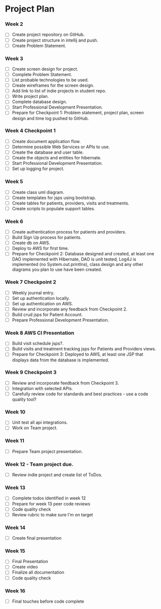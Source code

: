 # Project Plan

### Week 2
- [ ] Create project repository on GitHub.
- [ ] Create project structure in intellij and push.
- [ ] Create Problem Statement.

### Week 3
- [ ] Create screen design for project.
- [ ] Complete Problem Statement.
- [ ] List probable technologies to be used.
- [ ] Create wireframes for the screen design.
- [ ] Add link to list of indie projects in student repo.
- [ ] Write project plan.
- [ ] Complete database design.
- [ ] Start Professional Development Presentation.
- [ ] Prepare for Checkpoint 1: Problem statement, project plan, screen design and time log pushed to GitHub.

### Week 4 Checkpoint 1
- [ ] Create document application flow.
- [ ] Determine possible Web Services or APIs to use.
- [ ] Create the database and user table.
- [ ] Create the objects and entities for hibernate.
- [ ] Start Professional Development Presentation.
- [ ] Set up logging for project.

### Week 5
- [ ] Create class uml diagram.
- [ ] Create templates for jsps using bootstrap.
- [ ] Create tables for patients, providers, visits and treatments.
- [ ] Create scripts to populate support tables.

### Week 6
- [ ] Create authentication process for patients and providers.
- [ ] Build Sign Up process for patients.
- [ ] Create db on AWS.
- [ ] Deploy to AWS for first time.
- [ ] Prepare for Checkpoint 2: Database designed and created, at least one DAO implemented with Hibernate, DAO is unit tested, Log4J is implemented (no System.out.printlns), class design and any other diagrams you plan to use have been created.

### Week 7 Checkpoint 2
- [ ] Weekly journal entry.
- [ ] Set up authentication locally.
- [ ] Set up authentication on AWS.
- [ ] Review and incorporate any feedback from Checkpoint 2.
- [ ] Build crud jsps for Patient Account.
- [ ] Prepare Professional Development Presentation.

### Week 8 AWS CI Presentation
- [ ] Build visit schedule jsps?.
- [ ] Build visits and treatment tracking jsps for Patients and Providers views.
- [ ] Prepare for Checkpoint 3: Deployed to AWS, at least one JSP that displays data from the database is implemented.

### Week 9 Checkpoint 3
- [ ] Review and incorporate feedback from Checkpoint 3.
- [ ] Integration with selected APIs.
- [ ] Carefully review code for standards and best practices - use a code quality tool?

### Week 10
- [ ] Unit test all api integrations.
- [ ] Work on Team project.

### Week 11
- [ ] Prepare Team project presentation.

### Week 12 - Team project due.
- [ ] Review indie project and create list of ToDos.

### Week 13
- [ ] Complete todos identified in week 12
- [ ] Prepare for week 13 peer code reviews
- [ ] Code quality check
- [ ] Review rubric to make sure I'm on target

### Week 14
- [ ] Create final presentation

### Week 15
- [ ] Final Presentation
- [ ] Create video
- [ ] Finalize all documentation
- [ ] Code quality check

### Week 16
- [ ] Final touches before code complete
